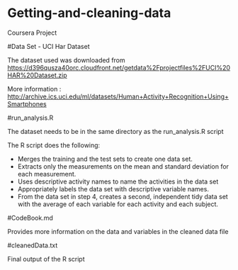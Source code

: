 # Getting-and-cleaning-data
Coursera Project

#Data Set - UCI Har Dataset

The dataset used was downloaded from https://d396qusza40orc.cloudfront.net/getdata%2Fprojectfiles%2FUCI%20HAR%20Dataset.zip 

More information : http://archive.ics.uci.edu/ml/datasets/Human+Activity+Recognition+Using+Smartphones 

#run_analysis.R

The dataset needs to be in the same directory as the run_analysis.R script

The R script does the following:
- Merges the training and the test sets to create one data set.
- Extracts only the measurements on the mean and standard deviation for each measurement. 
- Uses descriptive activity names to name the activities in the data set
- Appropriately labels the data set with descriptive variable names. 
- From the data set in step 4, creates a second, independent tidy data set with the average of each variable for each activity and each subject.

#CodeBook.md

Provides more information on the data and variables in the cleaned data file

#cleanedData.txt

Final output of the R script
